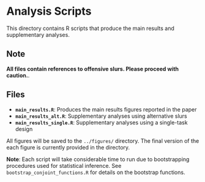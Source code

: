 # Analysis Scripts

This directory contains R scripts that produce the main results and supplementary analyses.

## Note

**All files contain references to offensive slurs. Please proceed with caution.**.


## Files

- **`main_results.R`**: Produces the main results figures reported in the paper
- **`main_results_alt.R`**: Supplementary analyses using alternative slurs
- **`main_results_single.R`**: Supplementary analyses using a single-task design

All figures will be saved to the `../figures/` directory. The final version of the each figure is currently provided in the directory.

**Note**: Each script will take considerable time to run due to bootstrapping procedures used for statistical inference. See `bootstrap_conjoint_functions.R` for details on the bootstrap functions.


